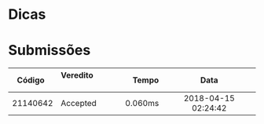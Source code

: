 # Dicas


# Submissões

Código    |Veredito             |Tempo    |Data
---------:|:--------------------|--------:|:-------------------:
21140642  |Accepted             |0.060ms  |2018-04-15 02:24:42


